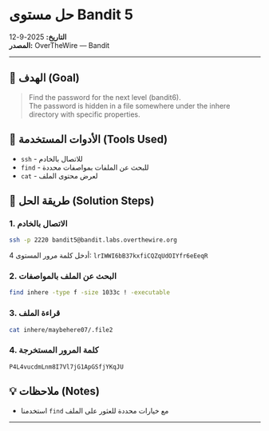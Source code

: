 # حل مستوى Bandit 5
**التاريخ:** 2025-9-12  
**المصدر:** OverTheWire — Bandit  


---

## 🎯 الهدف (Goal)
> Find the password for the next level (bandit6).  
> The password is hidden in a file somewhere under the inhere directory with specific properties.

## 🔧 الأدوات المستخدمة (Tools Used)
- `ssh` - للاتصال بالخادم
- `find` - للبحث عن الملفات بمواصفات محددة
- `cat` - لعرض محتوى الملف

## 🚀 طريقة الحل (Solution Steps)

### 1. الاتصال بالخادم
```bash
ssh -p 2220 bandit5@bandit.labs.overthewire.org
```
أدخل كلمة مرور المستوى 4: `lrIWWI6bB37kxfiCQZqUdOIYfr6eEeqR`

### 2. البحث عن الملف بالمواصفات
```bash
find inhere -type f -size 1033c ! -executable
```

### 3. قراءة الملف
```bash
cat inhere/maybehere07/.file2
```

### 4. كلمة المرور المستخرجة
```
P4L4vucdmLnm8I7Vl7jG1ApGSfjYKqJU
```

## 💡 ملاحظات (Notes)
- استخدمنا `find` مع خيارات محددة للعثور على الملف

---